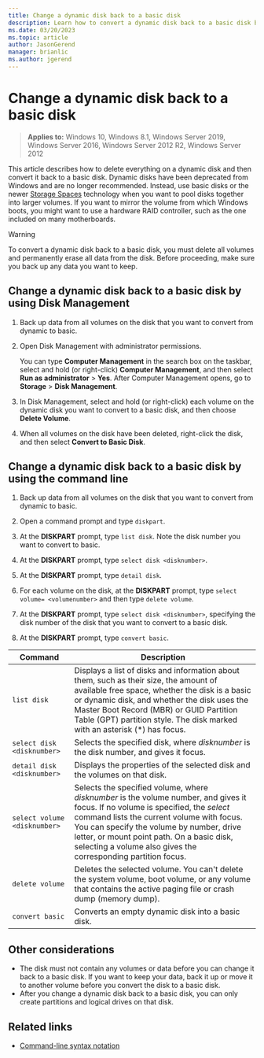 ```yaml
---
title: Change a dynamic disk back to a basic disk
description: Learn how to convert a dynamic disk back to a basic disk by using Windows Disk Management or the command line.
ms.date: 03/20/2023
ms.topic: article
author: JasonGerend
manager: brianlic
ms.author: jgerend
---
```


# Change a dynamic disk back to a basic disk

> **Applies to:** Windows 10, Windows 8.1, Windows Server 2019, Windows Server 2016, Windows Server 2012 R2, Windows Server 2012

This article describes how to delete everything on a dynamic disk and then convert it back to a basic disk. Dynamic disks have been deprecated from Windows and are no longer recommended. Instead, use basic disks or the newer [Storage Spaces](../storage-spaces/overview.md) technology when you want to pool disks together into larger volumes. If you want to mirror the volume from which Windows boots, you might want to use a hardware RAID controller, such as the one included on many motherboards.

> [!WARNING]
> To convert a dynamic disk back to a basic disk, you must delete all volumes and permanently erase all data from the disk. Before proceeding, make sure you back up any data you want to keep.

## Change a dynamic disk back to a basic disk by using Disk Management

1. Back up data from all volumes on the disk that you want to convert from dynamic to basic.

1. Open Disk Management with administrator permissions.

   You can type **Computer Management** in the search box on the taskbar, select and hold (or right-click) **Computer Management**, and then select **Run as administrator** > **Yes**. After Computer Management opens, go to **Storage** > **Disk Management**.

1. In Disk Management, select and hold (or right-click) each volume on the dynamic disk you want to convert to a basic disk, and then choose **Delete Volume**.

1. When all volumes on the disk have been deleted, right-click the disk, and then select **Convert to Basic Disk**.

## Change a dynamic disk back to a basic disk by using the command line

1. Back up data from all volumes on the disk that you want to convert from dynamic to basic.

1. Open a command prompt and type `diskpart`.

1. At the **DISKPART** prompt, type `list disk`. Note the disk number you want to convert to basic.

1. At the **DISKPART** prompt, type `select disk <disknumber>`.

1. At the **DISKPART** prompt, type `detail disk`.

1. For each volume on the disk, at the **DISKPART** prompt, type `select volume= <volumenumber>` and then type `delete volume`.

1. At the **DISKPART** prompt, type `select disk <disknumber>`, specifying the disk number of the disk that you want to convert to a basic disk.

1. At the **DISKPART** prompt, type `convert basic`.

| Command  | Description |
| --- | --- |
| `list disk`                  | Displays a list of disks and information about them, such as their size, the amount of available free space, whether the disk is a basic or dynamic disk, and whether the disk uses the Master Boot Record (MBR) or GUID Partition Table (GPT) partition style. The disk marked with an asterisk (*) has focus. |
| `select disk <disknumber>`   | Selects the specified disk, where *disknumber* is the disk number, and gives it focus.  |
| `detail disk <disknumber>`   | Displays the properties of the selected disk and the volumes on that disk.  |
| `select volume <disknumber>` | Selects the specified volume, where *disknumber* is the volume number, and gives it focus. If no volume is specified, the *select* command lists the current volume with focus. You can specify the volume by number, drive letter, or mount point path. On a basic disk, selecting a volume also gives the corresponding partition focus. |
| `delete volume`  | Deletes the selected volume. You can't delete the system volume, boot volume, or any volume that contains the active paging file or crash dump (memory dump). |
| `convert basic`  | Converts an empty dynamic disk into a basic disk.  |

## Other considerations

- The disk must not contain any volumes or data before you can change it back to a basic disk. If you want to keep your data, back it up or move it to another volume before you convert the disk to a basic disk.
- After you change a dynamic disk back to a basic disk, you can only create partitions and logical drives on that disk.

## Related links

- [Command-line syntax notation](/previous-versions/orphan-topics/ws.11/cc742449(v=ws.11))
